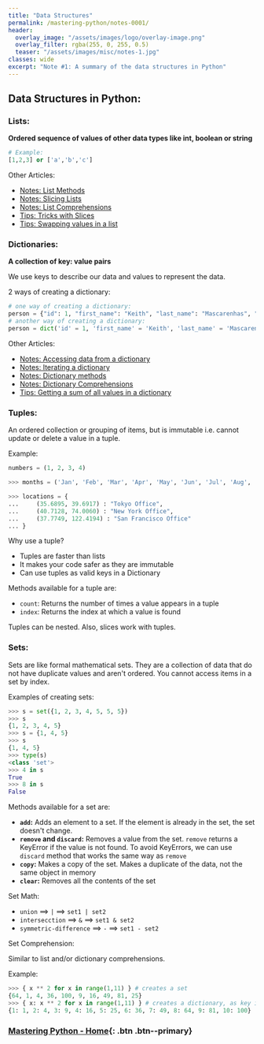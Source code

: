 ```yaml
---
title: "Data Structures"
permalink: /mastering-python/notes-0001/
header:
  overlay_image: "/assets/images/logo/overlay-image.png"
  overlay_filter: rgba(255, 0, 255, 0.5)
  teaser: "/assets/images/misc/notes-1.jpg"
classes: wide
excerpt: "Note #1: A summary of the data structures in Python"
---
```


## Data Structures in Python:

### Lists:
**Ordered sequence of values of other data types like int, boolean or string**

```python
# Example:
[1,2,3] or ['a','b','c']
```

Other Articles:
* [Notes: List Methods](/mastering-python/notes-0004/)
* [Notes: Slicing Lists](/mastering-python/notes-0005/)
* [Notes: List Comprehensions](/mastering-python/notes-0006/)
* [Tips: Tricks with Slices](/mastering-python/tips-and-tricks-0003/)
* [Tips: Swapping values in a list](/mastering-python/tips-and-tricks-0004/)

### Dictionaries:
**A collection of key: value pairs**

We use keys to describe our data and values to represent the data.

2 ways of creating a dictionary:
```python
# one way of creating a dictionary:
person = {"id": 1, "first_name": "Keith", "last_name": "Mascarenhas", "salary": 80000.00}
# another way of creating a dictionary:
person = dict('id' = 1, 'first_name' = 'Keith', 'last_name' = 'Mascarenhas', 'salary' = 80000.0)
```

Other Articles:
* [Notes: Accessing data from a dictionary](/mastering-python/notes-0007/)
* [Notes: Iterating a dictionary](/mastering-python/notes-0008/)
* [Notes: Dictionary methods](/mastering-python/notes-0009/)
* [Notes: Dictionary Comprehensions](/mastering-python/notes-0010/)
* [Tips: Getting a sum of all values in a dictionary](/mastering-python/tips-and-tricks-0006/)

### Tuples:

An ordered collection or grouping of items, but is immutable i.e. cannot update or delete a value in a tuple.

Example:
```python
numbers = (1, 2, 3, 4)
```
```python
>>> months = ('Jan', 'Feb', 'Mar', 'Apr', 'May', 'Jun', 'Jul', 'Aug', 'Sep', 'Oct', 'Nov', 'Dec')
```
```python
>>> locations = {
...     (35.6895, 39.6917) : "Tokyo Office",
...     (40.7128, 74.0060) : "New York Office",
...     (37.7749, 122.4194) : "San Francisco Office"
... }
```

Why use a tuple?
* Tuples are faster than lists
* It makes your code safer as they are immutable
* Can use tuples as valid keys in a Dictionary

Methods available for a tuple are:
* `count`: Returns the number of times a value appears in a tuple
* `index`: Returns the index at which a value is found

Tuples can be nested. Also, slices work with tuples.

### Sets:

Sets are like formal mathematical sets. They are a collection of data that do not have duplicate values and aren't ordered. You cannot access items in a set by index.

Examples of creating sets:

```python
>>> s = set({1, 2, 3, 4, 5, 5, 5})
>>> s
{1, 2, 3, 4, 5}
>>> s = {1, 4, 5}
>>> s
{1, 4, 5}
>>> type(s)
<class 'set'>
>>> 4 in s
True
>>> 8 in s
False
```

Methods available for a set are:
* **`add`:** Adds an element to a set. If the element is already in the set, the set doesn't change.
* **`remove` and `discard`:** Removes a value from the set. `remove` returns a KeyError if the value is not found. To avoid KeyErrors, we can use `discard` method that works the same way as `remove`
* **`copy`:** Makes a copy of the set. Makes a duplicate of the data, not the same object in memory
* **`clear`:** Removes all the contents of the set

Set Math:

* `union` ==> `|` ==> `set1 | set2`
* `intersecction` ==> `&` ==> `set1 & set2`
* `symmetric-difference` ==> `-` ==> `set1 - set2`

Set Comprehension:

Similar to list and/or dictionary comprehensions.

Example:
```python
>>> { x ** 2 for x in range(1,11) } # creates a set
{64, 1, 4, 36, 100, 9, 16, 49, 81, 25}
>>> { x: x ** 2 for x in range(1,11) } # creates a dictionary, as key is also specified
{1: 1, 2: 4, 3: 9, 4: 16, 5: 25, 6: 36, 7: 49, 8: 64, 9: 81, 10: 100}
```

### [Mastering Python - Home](/mastering-python/){: .btn .btn--primary}
